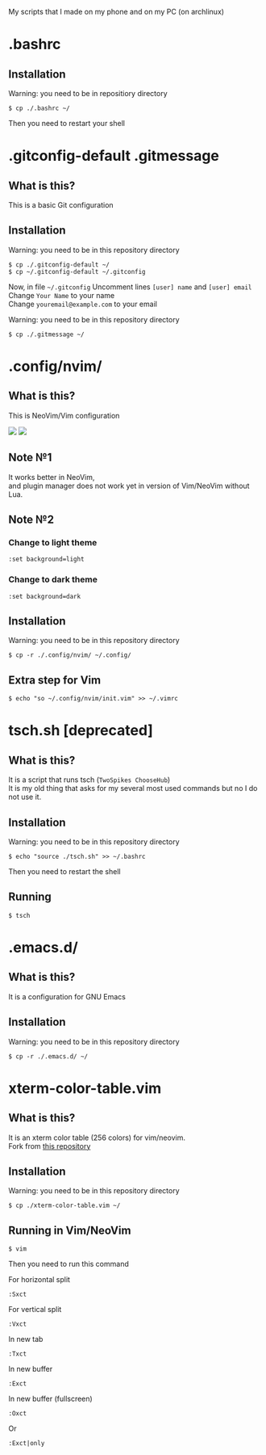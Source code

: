 My scripts that I made on my phone and on my PC (on archlinux)

# .bashrc

## Installation

Warning: you need to be in repositiory directory
```console
$ cp ./.bashrc ~/
```

Then you need to restart your shell

# .gitconfig-default .gitmessage

## What is this?

This is a basic Git configuration

## Installation

Warning: you need to be in this repository directory
```console
$ cp ./.gitconfig-default ~/
$ cp ~/.gitconfig-default ~/.gitconfig
```
Now, in file `~/.gitconfig`
Uncomment lines `[user] name` and `[user] email`\
Change `Your Name` to your name\
Change `youremail@example.com` to your email

Warning: you need to be in this repository directory
```console
$ cp ./.gitmessage ~/
```

# .config/nvim/

## What is this?

This is NeoVim/Vim configuration

<img src=.github/images/Screenshot_2023-11-05-14-45-03-516_com.termux.png>
<img src=.github/images/Screenshot_2023-11-05-12-13-23-092_com.termux.png>

## Note №1

It works better in NeoVim,\
and plugin manager does not work yet in version of Vim/NeoVim without Lua.

## Note №2

### Change to light theme

```vim
:set background=light
```

### Change to dark theme

```vim
:set background=dark
```

## Installation

Warning: you need to be in this repository directory
```console
$ cp -r ./.config/nvim/ ~/.config/
```

## Extra step for Vim

```console
$ echo "so ~/.config/nvim/init.vim" >> ~/.vimrc
```

# tsch.sh [deprecated]

## What is this?

It is a script that runs tsch (`TwoSpikes ChooseHub`)\
It is my old thing that asks for my several most used commands but no I do not use it.

## Installation

Warning: you need to be in this repository directory
```console
$ echo "source ./tsch.sh" >> ~/.bashrc
```

Then you need to restart the shell

## Running
```console
$ tsch
```

# .emacs.d/

## What is this?

It is a configuration for GNU Emacs

## Installation

Warning: you need to be in this repository directory
```console
$ cp -r ./.emacs.d/ ~/
```

# xterm-color-table.vim

## What is this?

It is an xterm color table (256 colors) for vim/neovim.\
Fork from [this repository](https://github.com/guns/xterm-color-table.vim)

## Installation

Warning: you need to be in this repository directory
```console
$ cp ./xterm-color-table.vim ~/
```

## Running in Vim/NeoVim

```console
$ vim
```

Then you need to run this command

For horizontal split
```
:Sxct
```

For vertical split
```
:Vxct
```

In new tab
```
:Txct
```

In new buffer
```
:Exct
```

In new buffer (fullscreen)
```
:Oxct
```
Or
```
:Exct|only
```

